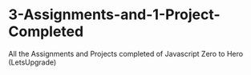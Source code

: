 # 3-Assignments-and-1-Project-Completed
All the Assignments and Projects completed of Javascript Zero to Hero (LetsUpgrade)
